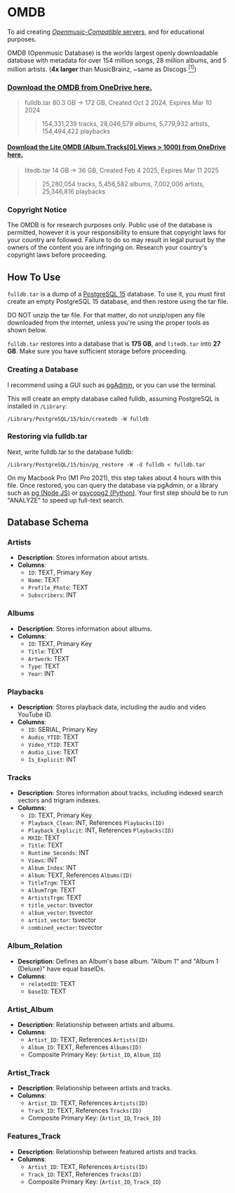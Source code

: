 # OMDB
To aid creating [*Openmusic-Compatible* servers](https://github.com/OatsCG/Openmusic-Server-Specs), and for educational purposes.

OMDB (Openmusic Database) is the worlds largest openly downloadable database with metadata for over 154 million songs, 28 million albums, and 5 million artists. (**4x larger** than MusicBrainz, ~same as Discogs [<sup>[1]</sup>](https://en.wikipedia.org/wiki/List_of_online_music_databases))

### [Download the OMDB from OneDrive here.](https://utoronto-my.sharepoint.com/:u:/g/personal/charlie_giannis_mail_utoronto_ca/EZv9iVursh9PkC8a-0WkXj0Bu_N1HtsSOJCodivmqPNHjA?e=giWgpy)
> fulldb.tar 80.3 GB -> 172 GB, Created Oct 2 2024, Expires Mar 10 2024
>> 154,331,239 tracks, 28,046,579 albums, 5,779,932 artists, 154,494,422 playbacks
#### [Download the Lite OMDB (Album.Tracks[0].Views > 1000) from OneDrive here.](https://utoronto-my.sharepoint.com/:u:/g/personal/charlie_giannis_mail_utoronto_ca/EQSckFPQcfRAh8qg3BumqFoBg848rpU7a3pGgWEPYGsuBw?e=5cLu3L)
> litedb.tar 14 GB -> 36 GB, Created Feb 4 2025, Expires Mar 11 2025
>> 25,280,054 tracks, 5,456,582 albums, 7,002,006 artists, 25,346,816 playbacks

### Copyright Notice
The OMDB is for research purposes only. Public use of the database is permitted, however it is your responsibility to ensure that copyright laws for your country are followed. Failure to do so may result in legal pursuit by the owners of the content you are infringing on. Research your country's copyright laws before proceeding.


## How To Use
`fulldb.tar` is a dump of a [PostgreSQL 15](https://www.postgresql.org/download/) database. To use it, you must first create an empty PostgreSQL 15 database, and then restore using the tar file.

DO NOT unzip the tar file. For that matter, do not unzip/open any file downloaded from the internet, unless you're using the proper tools as shown below.

`fulldb.tar` restores into a database that is **175 GB**, and `litedb.tar` into **27 GB**. Make sure you have sufficient storage before proceeding.

### Creating a Database
I recommend using a GUI such as [pgAdmin](https://www.pgadmin.org/), or you can use the terminal.

This will create an empty database called fulldb, assuming PostgreSQL is installed in `/Library`:
```
/Library/PostgreSQL/15/bin/createdb -W fulldb
```

### Restoring via fulldb.tar
Next, write fulldb.tar to the database fulldb:
```
/Library/PostgreSQL/15/bin/pg_restore -W -d fulldb < fulldb.tar
```
On my Macbook Pro (M1 Pro 2021), this step takes about 4 hours with this file. Once restored, you can query the database via pgAdmin, or a library such as [pg (Node JS)](https://www.npmjs.com/package/pg) or [psycopg2 (Python)](https://pypi.org/project/psycopg2/). Your first step should be to run "ANALYZE" to speed up full-text search.


## Database Schema

### Artists
- **Description**: Stores information about artists.
- **Columns**:
  - `ID`: TEXT, Primary Key
  - `Name`: TEXT
  - `Profile_Photo`: TEXT
  - `Subscribers`: INT

### Albums
- **Description**: Stores information about albums.
- **Columns**:
  - `ID`: TEXT, Primary Key
  - `Title`: TEXT
  - `Artwork`: TEXT
  - `Type`: TEXT
  - `Year`: INT

### Playbacks
- **Description**: Stores playback data, including the audio and video YouTube ID.
- **Columns**:
  - `ID`: SERIAL, Primary Key
  - `Audio_YTID`: TEXT
  - `Video_YTID`: TEXT
  - `Audio_Live`: TEXT
  - `Is_Explicit`: INT

### Tracks
- **Description**: Stores information about tracks, including indexed search vectors and trigram indexes.
- **Columns**:
  - `ID`: TEXT, Primary Key
  - `Playback_Clean`: INT, References `Playbacks(ID)`
  - `Playback_Explicit`: INT, References `Playbacks(ID)`
  - `MXID`: TEXT
  - `Title`: TEXT
  - `Runtime_Seconds`: INT
  - `Views`: INT
  - `Album_Index`: INT
  - `Album`: TEXT, References `Albums(ID)`
  - `TitleTrgm`: TEXT
  - `AlbumTrgm`: TEXT
  - `ArtistsTrgm`: TEXT
  - `title_vector`: tsvector
  - `album_vector`: tsvector
  - `artist_vector`: tsvector
  - `combined_vector`: tsvector

### Album_Relation
- **Description**: Defines an Album's base album. "Album 1" and "Album 1 (Deluxe)" have equal baseIDs.
- **Columns**:
  - `relatedID`: TEXT
  - `baseID`: TEXT

### Artist_Album
- **Description**: Relationship between artists and albums.
- **Columns**:
  - `Artist_ID`: TEXT, References `Artists(ID)`
  - `Album_ID`: TEXT, References `Albums(ID)`
  - Composite Primary Key: (`Artist_ID`, `Album_ID`)

### Artist_Track
- **Description**: Relationship between artists and tracks.
- **Columns**:
  - `Artist_ID`: TEXT, References `Artists(ID)`
  - `Track_ID`: TEXT, References `Tracks(ID)`
  - Composite Primary Key: (`Artist_ID`, `Track_ID`)

### Features_Track
- **Description**: Relationship between featured artists and tracks.
- **Columns**:
  - `Artist_ID`: TEXT, References `Artists(ID)`
  - `Track_ID`: TEXT, References `Tracks(ID)`
  - Composite Primary Key: (`Artist_ID`, `Track_ID`)
